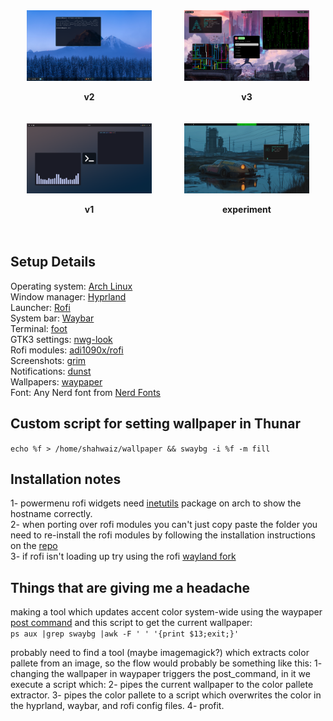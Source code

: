 <!--
## Style 1 (v2)
  
![screenshot](v2/Screenshots/screenshot.png)  
  
## Style 2 (v3)  
  
![screenshot2](v3/screenshots/terminalstuff.png)  
  
## Style 3 (v1)  

![screenshot3](v1/screenshots/foot.png)  

## Experimental Spotify Widget Thingie  
  
![screenshot4](v3/screenshots/experiment.png)  

-->
<div style="display: flex; justify-content: space-around; flex-wrap: wrap;">
  <div style="flex-basis: 45%; text-align: center; margin-bottom: 20px;">
    <img src="v2/Screenshots/screenshot.png" alt="Blue Serenity" style="width: 100%; max-width: 200px;">
    <p><strong>v2</strong></p>
  </div>
  <div style="flex-basis: 45%; text-align: center; margin-bottom: 20px;">
    <img src="v3/screenshots/terminalstuff.png" alt="Purple Quirk" style="width: 100%; max-width: 200px;">
    <p><strong>v3</strong></p>
  </div>
  <div style="flex-basis: 45%; text-align: center; margin-bottom: 20px;">
    <img src="v1/screenshots/foot.png" alt="Silver Focus" style="width: 100%; max-width: 200px;">
    <p><strong>v1</strong></p>
  </div>
  <div style="flex-basis: 45%; text-align: center; margin-bottom: 20px;">
    <img src="v3/screenshots/experiment.png" alt="Silver Focus" style="width: 100%; max-width: 200px;">
    <p><strong>experiment</strong></p>
  </div>
</div>  
  
## Setup Details 
Operating system: [Arch Linux](https://archlinux.org/)  
Window manager: [Hyprland](https://github.com/hyprwm/Hyprland)  
Launcher: [Rofi](https://github.com/davatorium/rofi)  
System bar: [Waybar](https://github.com/Alexays/Waybar)  
Terminal: [foot](https://codeberg.org/dnkl/foot)  
GTK3 settings: [nwg-look](https://github.com/nwg-piotr/nwg-look)  
Rofi modules: [adi1090x/rofi](https://github.com/adi1090x/rofi)  
Screenshots: [grim](https://sr.ht/~emersion/grim/)  
Notifications: [dunst](https://github.com/dunst-project/dunst)  
Wallpapers: [waypaper](https://github.com/anufrievroman/waypaper)  
Font: Any Nerd font from [Nerd Fonts](https://www.nerdfonts.com/)  
  
## Custom script for setting wallpaper in Thunar  
`echo %f > /home/shahwaiz/wallpaper && swaybg -i %f -m fill`  
  
## Installation notes  
1- powermenu rofi widgets need [inetutils](https://archlinux.org/packages/core/x86_64/inetutils/) package on arch to show the hostname correctly.  
2- when porting over rofi modules you can't just copy paste the folder you need to re-install the rofi modules by following the installation instructions on the [repo](https://github.com/adi1090x/rofi)  
3- if rofi isn't loading up try using the rofi [wayland fork](https://aur.archlinux.org/packages/rofi-lbonn-wayland)  
  
## Things that are giving me a headache  
making a tool which updates accent color system-wide using the waypaper [post command](https://anufrievroman.gitbook.io/waypaper/configuration) and this script to get the current wallpaper:  
`ps aux |grep swaybg |awk -F ' ' '{print $13;exit;}'` 
 
probably need to find a tool (maybe imagemagick?) which extracts color pallete from an image, so the flow would probably be something like this: 
1- changing the wallpaper in waypaper triggers the post_command, in it we execute a script which: 
2- pipes the current wallpaper to the color pallete extractor. 
3- pipes the color pallete to a script which overwrites the color in the hyprland, waybar, and rofi config files. 
4- profit.
